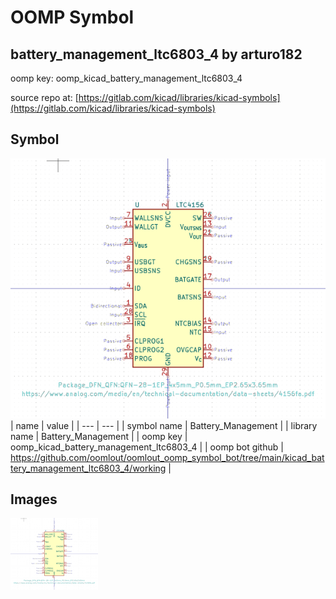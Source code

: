 # OOMP Symbol  
## battery_management_ltc6803_4  by arturo182  
  
oomp key: oomp_kicad_battery_management_ltc6803_4  
  
source repo at: [https://gitlab.com/kicad/libraries/kicad-symbols](https://gitlab.com/kicad/libraries/kicad-symbols)  
## Symbol  
  
[![working.png](working_600.png)](working.png)  
| name | value | 
| --- | --- | 
| symbol name | Battery_Management | 
| library name | Battery_Management | 
| oomp key | oomp_kicad_battery_management_ltc6803_4 | 
| oomp bot github | https://github.com/oomlout/oomlout_oomp_symbol_bot/tree/main/kicad_battery_management_ltc6803_4/working | 
## Images  
  
[![working.png](working_140.png)](working.png)  
